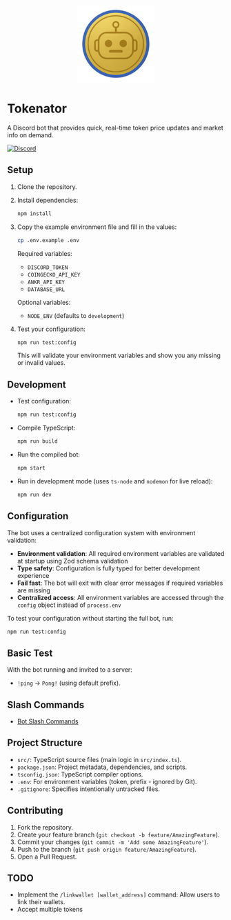 <p align="center">
  <img src="tokenator.png" alt="Tokenator Logo" width="180"/>
</p>

# Tokenator
 A Discord bot that provides quick, real-time token price updates and market info on demand.

<div style="display: flex; gap: 10px;">
  <a href="https://discord.com/oauth2/authorize?client_id=1210908193337970739">
    <img src="https://img.shields.io/badge/Discord-Invite%20to%20Server-5865F2?logo=discord&logoColor=white" alt="Discord">
  </a>
</div>

## Setup

1.  Clone the repository.
2.  Install dependencies:
    ```bash
    npm install
    ```
3.  Copy the example environment file and fill in the values:
    ```bash
    cp .env.example .env
    ```
    Required variables:
    - `DISCORD_TOKEN`
    - `COINGECKO_API_KEY`
    - `ANKR_API_KEY`
    - `DATABASE_URL`

    Optional variables:
    - `NODE_ENV` (defaults to `development`)

4.  Test your configuration:
    ```bash
    npm run test:config
    ```
    This will validate your environment variables and show you any missing or invalid values.

## Development

- Test configuration:
  ```bash
  npm run test:config
  ```
- Compile TypeScript:
  ```bash
  npm run build
  ```
- Run the compiled bot:
  ```bash
  npm start
  ```
- Run in development mode (uses `ts-node` and `nodemon` for live reload):
  ```bash
  npm run dev
  ```

## Configuration

The bot uses a centralized configuration system with environment validation:

- **Environment validation**: All required environment variables are validated at startup using Zod schema validation
- **Type safety**: Configuration is fully typed for better development experience  
- **Fail fast**: The bot will exit with clear error messages if required variables are missing
- **Centralized access**: All environment variables are accessed through the `config` object instead of `process.env`

To test your configuration without starting the full bot, run:
```bash
npm run test:config
```


## Basic Test

With the bot running and invited to a server:

- `!ping` -> `Pong!` (using default prefix).

## Slash Commands
- [Bot Slash Commands](/src/docs/features.md)

## Project Structure

- `src/`: TypeScript source files (main logic in `src/index.ts`).
- `package.json`: Project metadata, dependencies, and scripts.
- `tsconfig.json`: TypeScript compiler options.
- `.env`: For environment variables (token, prefix - ignored by Git).
- `.gitignore`: Specifies intentionally untracked files.

## Contributing

1.  Fork the repository.
2.  Create your feature branch (`git checkout -b feature/AmazingFeature`).
3.  Commit your changes (`git commit -m 'Add some AmazingFeature'`).
4.  Push to the branch (`git push origin feature/AmazingFeature`).
5.  Open a Pull Request.

## TODO

- Implement the `/linkwallet [wallet_address]` command: Allow users to link their wallets.
- Accept multiple tokens 
